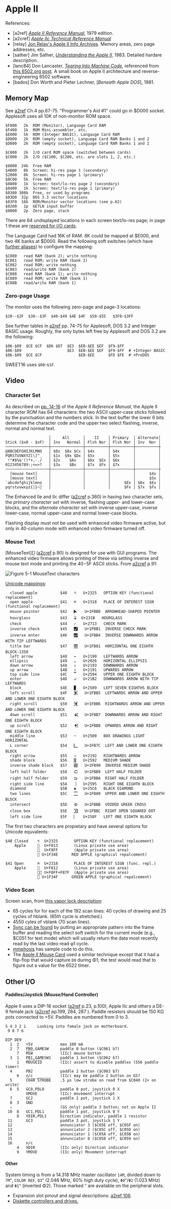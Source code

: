 Apple II
========

References:
- \[a2ref] [_Apple II Reference Manual_][a2ref], 1979 edition.
- \[a2cref] [_Apple IIc Technical Reference Manual_][a2cref]
- \[relay] [Jon Relay's Apple II Info Archives][relay]. Memory areas,
  zero page addresses, etc.
- \[sather] Jim Sather, [_Understanding the Apple II_][sather], 1983.
  Detailed hardare description.
- \[lanc84] Don Lancaster, [_Tearing Into Machine Code_][lanc84],
  referenced from [this 6502.org post][p67532]. A small book on Apple
  II architecture and reverse-engineering 6502 software.
- \[bados] Don Worth and Pieter Lechner, [_Beneath Apple DOS_], 1981.


Memory Map
----------

See [a2ref] Ch.4 pp.67-75. "Programmer's Aid #1" could go in $D000
socket. Applesoft uses all 10K of non-monitor ROM space.

    $F800   2k  ROM (Monitor), Language Card RAM
    $F400   1k  ROM Mini-assembler, etc.
    $E000   5k  ROM (Integer BASIC), Langauge Card RAM
    $D800   2k  ROM (empty socket), Language Card RAM Banks 1 and 2
    $D000   2k  ROM (empty socket), Language Card RAM Banks 1 and 2

    $C800   2k  I/O card ROM space (switched between cards)
    $C000   2k  I/O ($C100, $C200, etc. are slots 1, 2, etc.)

    $6000  24k  Free RAM
    $4000   8k  Screen: hi-res page 1 (secondary)
    $2000   8k  Screen: hi-res page 1 (primary)
    $0C00   5k  Free RAM
    $0800   1k  Screen: text/lo-res page 2 (secondary)
    $0400   1k  Screen: text/lo-res page 1 (primary)
    $0300 308b  Free, or used by programs
    $03D0  32p  DOS 3.3 vector locations
    $03F0  16b  ROM/Monitor vector locations (see p.62)
    $0200   1p  GETLN input buffer
    $0000   2p  Zero page, stack

There are 64 undisplayed locations in each screen text/lo-res page; in
page 1 these are [reserved for I/O cards][jr-screenholes].

The Language Card had 16K of RAM. 8K could be mapped at $E000, and two
4K banks at $D000. Read the following soft switches (which have
[further aliases][relay-io]) to configure the mapping:

    $C080   read RAM (bank 2); write nothing
    $C081   read ROM; write RAM (bank 2)
    $C082   read ROM; write nothing
    $C083   read/write RAM (bank 2)
    $C088   read RAM (bank 1); write nothing
    $C089   read ROM; write RAM (bank 1)
    $C08B   read/write RAM (bank 1)

### Zero-page Usage

The monitor uses the following zero-page and page-3 locations:

    $20--$2F  $30--$3F  $40-$49 $4E $4F  $50-$55   $3F0-$3FF

See further tables in [a2ref] pp. 74-75 for Applesoft, DOS 3.2 and
Integer BASIC usage. Roughly, the only bytes left free by Applesoft
and DOS 3.2 are the following:

    $06-$09  $CE $CF  $D6 $D7  $E3  $EB-$EE $EF  $F9-$FF
    $06-$09                    $E3  $EB-$EE $EF  $F9-$FF  # +Integer BASIC
    $06-$09  $CE $CF                $EB-$EE      $FD $FE  # +ProDOS

SWEET16 uses `$00`-`$1F`.


Video
-----

### Character Set

As described on [pp. 14-16][a2ref 14] of the _Apple II Reference Manual_,
the Apple II character ROM has 64 characters: the two ASCII upper-case
sticks followed by the punctuation and the numbers stick. In the text
buffer the lower 6 bits determine the character code and the upper two
select flashing, inverse, normal and normal text.

                       │     All      │    II    │ Primary  │ Alternate│
    Stick ($x0 - $xF)  │ Inv   Normal │ Flsh Nor │ Flsh Nor │ Inv  Nor │
    ───────────────────┼──────────────┼──────────┼──────────┼──────────┼
    @ABCDEFGHIJKLMNO   │ $0x  $8x $Cx │ $4x      │ $4x      │          │
    PQRSTUVWXYZ[\]^_   │ $1x  $9x $Dx │ $5x      │ $5x      │          │
     !"#$%&'()*+,-./   │ $2x    $Ax   │ $6x  $Ex │ $6x      │          │
    0123456789:;<=>?   │ $3x    $Bx   │ $7x  $Fx │ $7x      │          │
    ───────────────────┼──────────────┼──────────┼──────────┼──────────┼
      [mouse text]     │              │          │          │      $4x │
      [mouse text]     │              │          │          │      $5x │
    `abcdefghijklmno   │              │          │      $Ex │ $6x  $Ex │
    pqrstuvwxyz{|}~░   │              │          │      $Fx │ $7x  $Fx │


The Enhanced IIe and IIc differ ([a2cref] p.360) in having two character
sets, the _primary character set_ with inverse, flashing upper- and
lower-case blocks, and the _alternate character set_ with inverse
upper-case, inverse lower-case, normal upper-case and normal lower-case
blocks.

Flashing display must not be used with enhanced video firmware active, but
only in 40-column mode with enhanced video firmware turned off.

### Mouse Text

[MouseText][] ([a2cref] p.90) is designed for use with GUI programs. The
enhanced video firmware allows printing of these via setting inverse and
mouse text mode and printing the $40-$5F ASCII sticks. From [a2cref] p.91:

![Figure 5-1 MouseText characters](fig5-1_mouse-text-chars.png)

[Unicode mappings][mtuni]:

      closed apple          $40   ⌥   U+2325   OPTION KEY (functional replacement)
      open apple            $41   ⌘   U+2318   PLACE OF INTEREST SIGN (functional replacement)
      mouse pointer         $42   🮰   U+1FBB0  ARROWHEAD-SHAPED POINTER
      hourglass             $43   ⌛  U+231B   HOURGLASS
      check                 $44   ✓   U+2713   CHECK MARK
      inverse check         $45   🮱   U+1FBB1  INVERSE CHECK MARK
      inverse enter         $46   🮴   U+1FBB4  INVERSE DOWNWARDS ARROW WITH TIP LEFTWARDS
      title bar             $47   🮁   U+1FB81  HORIZONTAL ONE EIGHTH BLOCK-1358
      left arrow            $48   ←   U+2190   LEFTWARDS ARROW
      ellipsis              $49   …   U+2026   HORIZONTAL ELLIPSIS
      down arrow            $4A   ↓   U+2193   DOWNWARDS ARROW
      up arrow              $4B   ↑   U+2191   UPWARDS ARROW
      top side line         $4C   ▔   U+2594   UPPER ONE EIGHTH BLOCK
      enter                 $4D   ↲   U+21B2   DOWNWARDS ARROW WITH TIP LEFTWARDS
      block                 $4E   ▉   U+2589   LEFT SEVEN EIGHTHS BLOCK
      left scroll           $4F   🮵   U+1FBB5  LEFTWARDS ARROW AND UPPER AND LOWER ONE EIGHTH BLOCK
      right scroll          $50   🮶   U+1FBB6  RIGHTWARDS ARROW AND UPPER AND LOWER ONE EIGHTH BLOCK
      down scroll           $51   🮷   U+1FBB7  DOWNWARDS ARROW AND RIGHT ONE EIGHTH BLOCK
      up scroll             $52   🮸   U+1FBB8  UPWARDS ARROW AND RIGHT ONE EIGHTH BLOCK
      middle line           $53   ─   U+2500   BOX DRAWINGS LIGHT HORIZONTAL
      L corner              $54   🭼   U+1FB7C  LEFT AND LOWER ONE EIGHTH BLOCK
      right arrow           $55   →   U+2192   RIGHTWARDS ARROW
      shade block           $56   ▒   U+2592   MEDIUM SHADE
      inverse shade block   $57   🮐   U+1FB90  INVERSE MEDIUM SHADE
      left half folder      $58   🮹   U+1FBB9  LEFT HALF FOLDER
      right half folder     $59   🮺   U+1FBBA  RIGHT HALF FOLDER
      right side line       $5A   ▕   U+2595   RIGHT ONE EIGHTH BLOCK
      diamond               $5B   ◆   U+25C6   BLACK DIAMOND
      two lines             $5C   🮀   U+1FB80  UPPER AND LOWER ONE EIGHTH BLOCK
      intersect             $5D   🮻   U+1FBBB  VOIDED GREEK CROSS
      close box             $5E   🮼   U+1FBBC  RIGHT OPEN SQUARED DOT
      left side line        $5F   ▏   U+258F   LEFT ONE EIGHTH BLOCK

The first two characters are propietary and have several options for
Unicode equvalents:

    $40 Closed    ⌥  U+2325       OPTION KEY (functional replacement)
        Apple       U+F813       (Linux private use area)
                    U+F8FF       (Apple private use area)
                  🍎 U+1F34E      RED APPLE (graphical repalcement)

    $41 Open      ⌘  U+2318       PLACE OF INTEREST SIGN (func. repl.)
        Apple       U+F812       (Linux private use area)
                   U+F8FF+F87F  (Apple private use area)
                  🍏 U+1F34F      GREEN APPLE (graphical repalcement)

### Video Scan

Screen scan, from [this vapor lock description][vapor]:
- 65 cycles for for each of the 192 scan lines: 40 cycles of drawing
  and 25 cycles of hblank. (65th cycle is stretched.)
- 4550 cyles of vblank (70 scan lines).
- [Sync can be found][rcse 14027] by putting an appropriate pattern
  into the frame buffer and reading the select soft switch for the
  current mode (e.g., $C051 for text mode) which will usually return
  the data most recently read by the last video read φ1 cycle.
- [mmphosis] has sample code to do this.
- The [Apple II Mouse Card][mouse] used a similar technique except that it
  had a flip-flop that would capture `D0` during Φ1; the test would read
  that to figure out a value for the 6522 timer.


Other I/O
---------

#### Paddles/Joystick (Mouse/Hand Controller)

Apple II uses a DIP-16 socket ([a2ref] p.23, p.100), Apple IIc and
others a DE-9 female jack ([a2cref] pp.199, 284, 287 ). Paddle
resistors should be 150 KΩ pots connected to +5V. Paddles are numbered
from 0 to 3.

    5 4 3 2 1     Looking into female jack on motherboard.
     9 8 7 6

    DIP DE9
      1  2   +5V            max 100 mA
      2  7   PB0,GAMESW     paddle 0 button ($C061 b7)
         7   M̅S̅W̅            (IIc) mouse button
      3  1   PB1,GAMESW1    paddle 1 button ($C062 b7)
         1   M̅O̅U̅S̅E̅I̅D̅        (IIc) assert to disable paddles (556 paddle timer)
      4      PB2            paddle 2 button ($C063 b7)
         6   n/c            (IIc) may be paddle 2 button on GS?
      5      C̅0̅4̅0̅ ̅S̅T̅R̅O̅B̅E̅    .5 μs low strobe on read from $C040 (2× on write)
      6  5   GC0,PDL0       paddle 0 pot, joystick 0 X
             XMOVE          (IIc) movement interrupt
      7      GC2            paddle 2 pot, joystick 1 X
      8  3   GND
      ₉                     (GS only) paddle 3 button; not on Apple II
     10  8   GC1,PDL1       paddle 1 pot, joystick 0 Y
         8   YDIR,PDL1      Direction indicator, paddle 1 resistor
     11      GC3            paddle 3 pot, joystick 1 Y
     12                     annunciator 3 ($C05E off, $C05F on)
     13                     annunciator 2 ($C05C off, $C05D on)
     14                     annunciator 1 ($C05A off, $C05B on)
     15                     annunciator 0 ($C058 off, $C059 on)
     16      n/c
         4   XDIR           (IIc only) Direction indicator
         9   YMOVE          (IIc only) Movement interrupt

#### Other

System timing is from a 14.318 MHz master oscillator `14M`, divided
down to `7M`⁼, `COLOR REF`, `Q3`⁼ (2.046 MHz, 60% high duty cycle),
`Φ0`⁼/`Φ2` (1.023 MHz) and `Φ1`⁼ (inverted Φ2). Those marked ⁼ are
available on the peripheral slots.

- Expansion slot pinout and signal descriptions: [a2ref 106].
- [Diskette controllers and drives.](disk.md)



<!-------------------------------------------------------------------->
[a2cref]: https://archive.org/stream/Apple_IIc_Technical_Reference_Manual
[a2ref]: https://archive.org/stream/Apple_II_Reference_Manual_1979_Apple#page/n3/mode/1up
[bados]: https://archive.org/stream/Beneath_Apple_DOS_OCR#page/n2/mode/1up
[jr-screenholes]: http://www.kreativekorp.com/miscpages/a2info/screenholes.shtml
[lanc84]: http://forum.6502.org/download/file.php?id=7848
[mmphosis]: http://web.archive.org/web/20151021120320/http://hoop-la.ca/apple2/2015/vbl/
[mouse text]: https://mirrors.apple2.org.za/apple.cabi.net/FAQs.and.INFO/A2.TECH.NOTES.ETC/A2.CLASSIC.TNTS/mouse006.html
[mouse]: https://www.folklore.org/StoryView.py?project=Macintosh&story=Apple_II_Mouse_Card.txt
[mtuni]: https://www.kreativekorp.com/charset/map/mousetext/
[p67532]: http://forum.6502.org/viewtopic.php?f=3&t=5517&sid=f6734cd034b51b20dcd393f67a3c48fe&start=30#p67532
[rcse 14027]: https://retrocomputing.stackexchange.com/q/14027/7208
[relay-io]: https://www.kreativekorp.com/miscpages/a2info/iomemory.shtml
[relay]: https://www.kreativekorp.com/miscpages/a2info/index.shtml
[sather]: https://archive.org/stream/Understanding_the_Apple_II_1983_Quality_Software#page/n0/mode/1up
[vapor]: http://www.deater.net/weave/vmwprod/megademo/vapor_lock.html

[a2ref 106]: https://archive.org/stream/Apple_II_Reference_Manual_1979_Apple#page/n116/mode/1up
[a2ref 14]: https://archive.org/stream/Apple_II_Reference_Manual_1979_Apple#page/n24/mode/1up
[a2ref 90]: https://archive.org/stream/Apple_II_Reference_Manual_1979_Apple#page/n100/mode/1up
